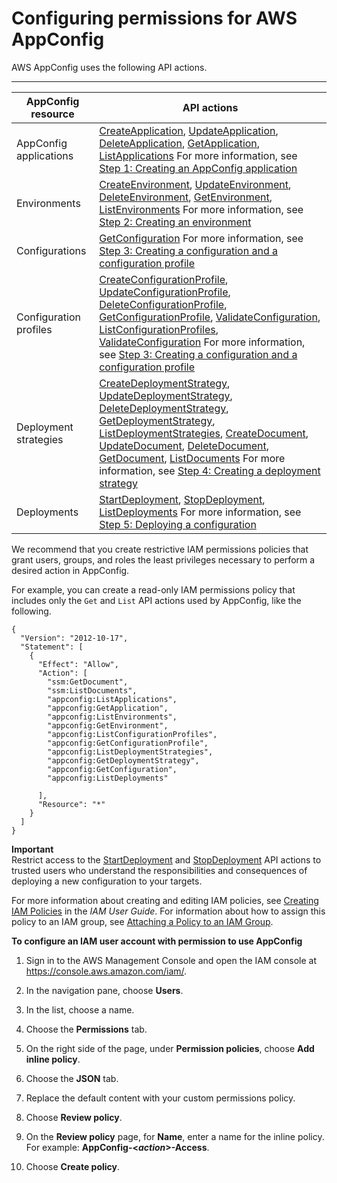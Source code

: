 # Configuring permissions for AWS AppConfig<a name="appconfig-getting-started-permissions"></a>

AWS AppConfig uses the following API actions\.


****  

| AppConfig resource | API actions | 
| --- | --- | 
|  AppConfig applications  |  [CreateApplication](http://docs.aws.amazon.com/appconfig/2019-10-09/APIReference/API_CreateApplication.html), [UpdateApplication](http://docs.aws.amazon.com/appconfig/2019-10-09/APIReference/API_UpdateApplication.html), [DeleteApplication](http://docs.aws.amazon.com/appconfig/2019-10-09/APIReference/API_DeleteApplication.html), [GetApplication](http://docs.aws.amazon.com/appconfig/2019-10-09/APIReference/API_GetApplication.html), [ListApplications](http://docs.aws.amazon.com/appconfig/2019-10-09/APIReference/API_ListApplications.html)  For more information, see [Step 1: Creating an AppConfig application](appconfig-creating-application.md)  | 
|  Environments  |  [CreateEnvironment](http://docs.aws.amazon.com/appconfig/2019-10-09/APIReference/API_CreateEnvironment.html), [UpdateEnvironment](http://docs.aws.amazon.com/appconfig/2019-10-09/APIReference/API_UpdateEnvironment.html), [DeleteEnvironment](http://docs.aws.amazon.com/appconfig/2019-10-09/APIReference/API_DeleteEnvironment.html), [GetEnvironment](http://docs.aws.amazon.com/appconfig/2019-10-09/APIReference/API_GetEnvironment.html), [ListEnvironments](http://docs.aws.amazon.com/appconfig/2019-10-09/APIReference/API_ListEnvironments.html)  For more information, see [Step 2: Creating an environment](appconfig-creating-environment.md)  | 
|  Configurations  |   [GetConfiguration](http://docs.aws.amazon.com/appconfig/2019-10-09/APIReference/API_GetConfiguration.html)  For more information, see [Step 3: Creating a configuration and a configuration profile](appconfig-creating-configuration-and-profile.md)  | 
|  Configuration profiles  |  [CreateConfigurationProfile](http://docs.aws.amazon.com/appconfig/2019-10-09/APIReference/API_CreateConfigurationProfile.html), [UpdateConfigurationProfile](http://docs.aws.amazon.com/appconfig/2019-10-09/APIReference/API_UpdateConfigurationProfile.html), [DeleteConfigurationProfile](http://docs.aws.amazon.com/appconfig/2019-10-09/APIReference/API_DeleteConfigurationProfile.html), [GetConfigurationProfile](http://docs.aws.amazon.com/appconfig/2019-10-09/APIReference/API_GetConfigurationProfile.html), [ValidateConfiguration](http://docs.aws.amazon.com/appconfig/2019-10-09/APIReference/API_ValidateConfiguration.html), [ListConfigurationProfiles](http://docs.aws.amazon.com/appconfig/2019-10-09/APIReference/API_ListConfigurationProfiles.html), [ValidateConfiguration](http://docs.aws.amazon.com/appconfig/2019-10-09/APIReference/API_ValidateConfiguration.html)  For more information, see [Step 3: Creating a configuration and a configuration profile](appconfig-creating-configuration-and-profile.md)  | 
|  Deployment strategies  |  [CreateDeploymentStrategy](http://docs.aws.amazon.com/appconfig/2019-10-09/APIReference/API_CreateDeploymentStrategy.html), [UpdateDeploymentStrategy](http://docs.aws.amazon.com/appconfig/2019-10-09/APIReference/API_UpdateDeploymentStrategy.html), [DeleteDeploymentStrategy](http://docs.aws.amazon.com/appconfig/2019-10-09/APIReference/API_DeleteDeploymentStrategy.html), [GetDeploymentStrategy](http://docs.aws.amazon.com/appconfig/2019-10-09/APIReference/API_GetDeploymentStrategy.html), [ListDeploymentStrategies](http://docs.aws.amazon.com/appconfig/2019-10-09/APIReference/API_ListDeploymentStrategies.html), [CreateDocument](https://docs.aws.amazon.com/systems-manager/latest/APIReference/API_CreateDocument.html), [UpdateDocument](https://docs.aws.amazon.com/systems-manager/latest/APIReference/API_UpdateDocument.html), [DeleteDocument](https://docs.aws.amazon.com/systems-manager/latest/APIReference/API_DeleteDocument.html), [GetDocument](https://docs.aws.amazon.com/systems-manager/latest/APIReference/API_GetDocument.html), [ListDocuments](https://docs.aws.amazon.com/systems-manager/latest/APIReference/API_ListDocuments.html)  For more information, see [Step 4: Creating a deployment strategy](appconfig-creating-deployment-strategy.md)  | 
|  Deployments  |  [StartDeployment](http://docs.aws.amazon.com/appconfig/2019-10-09/APIReference/API_StartDeployment.html), [StopDeployment](http://docs.aws.amazon.com/appconfig/2019-10-09/APIReference/API_StopDeployment.html), [ListDeployments](http://docs.aws.amazon.com/appconfig/2019-10-09/APIReference/API_ListDeployments.html)  For more information, see [Step 5: Deploying a configuration](appconfig-deploying.md)  | 

We recommend that you create restrictive IAM permissions policies that grant users, groups, and roles the least privileges necessary to perform a desired action in AppConfig\.

For example, you can create a read\-only IAM permissions policy that includes only the `Get` and `List` API actions used by AppConfig, like the following\.

```
{
  "Version": "2012-10-17",
  "Statement": [
    {
      "Effect": "Allow",
      "Action": [
        "ssm:GetDocument",
        "ssm:ListDocuments",
        "appconfig:ListApplications",
        "appconfig:GetApplication",
        "appconfig:ListEnvironments",
        "appconfig:GetEnvironment",
        "appconfig:ListConfigurationProfiles",
        "appconfig:GetConfigurationProfile",
        "appconfig:ListDeploymentStrategies",
        "appconfig:GetDeploymentStrategy",
        "appconfig:GetConfiguration",
        "appconfig:ListDeployments"
               
      ],
      "Resource": "*"
    }
  ]
}
```

**Important**  
Restrict access to the [StartDeployment](http://docs.aws.amazon.com/appconfig/2019-10-09/APIReference/API_StartDeployment.html) and [StopDeployment](http://docs.aws.amazon.com/appconfig/2019-10-09/APIReference/API_StopDeployment.html) API actions to trusted users who understand the responsibilities and consequences of deploying a new configuration to your targets\.

For more information about creating and editing IAM policies, see [Creating IAM Policies](https://docs.aws.amazon.com/IAM/latest/UserGuide/access_policies_create.html) in the *IAM User Guide*\. For information about how to assign this policy to an IAM group, see [Attaching a Policy to an IAM Group](https://docs.aws.amazon.com/IAM/latest/UserGuide/id_groups_manage_attach-policy.html)\. 

**To configure an IAM user account with permission to use AppConfig**

1. Sign in to the AWS Management Console and open the IAM console at [https://console\.aws\.amazon\.com/iam/](https://console.aws.amazon.com/iam/)\.

1. In the navigation pane, choose **Users**\.

1. In the list, choose a name\.

1. Choose the **Permissions** tab\.

1. On the right side of the page, under **Permission policies**, choose **Add inline policy**\. 

1. Choose the **JSON** tab\.

1. Replace the default content with your custom permissions policy\.

1. Choose **Review policy**\.

1. On the **Review policy** page, for **Name**, enter a name for the inline policy\. For example: **AppConfig\-<*action*>\-Access**\.

1. Choose **Create policy**\.